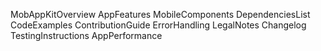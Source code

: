 MobAppKitOverview
AppFeatures
MobileComponents
DependenciesList
CodeExamples
ContributionGuide
ErrorHandling
LegalNotes
Changelog
TestingInstructions
AppPerformance
